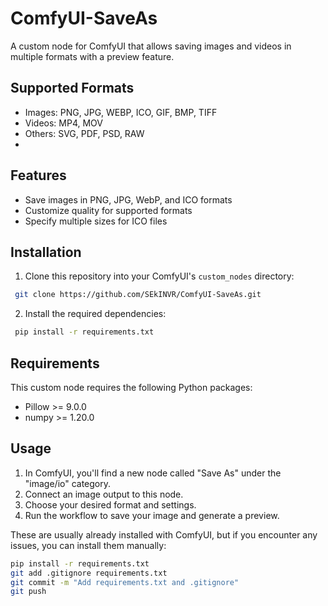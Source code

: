 # ComfyUI-SaveAs 

A custom node for ComfyUI that allows saving images and videos in multiple formats with a preview feature.

## Supported Formats

- Images: PNG, JPG, WEBP, ICO, GIF, BMP, TIFF
- Videos: MP4, MOV
- Others: SVG, PDF, PSD, RAW
- 
## Features

- Save images in PNG, JPG, WebP, and ICO formats
- Customize quality for supported formats
- Specify multiple sizes for ICO files

## Installation

1. Clone this repository into your ComfyUI's `custom_nodes` directory:
```bash
 git clone https://github.com/SEkINVR/ComfyUI-SaveAs.git
```
2. Install the required dependencies:
```bash
 pip install -r requirements.txt
```

## Requirements

This custom node requires the following Python packages:
- Pillow >= 9.0.0
- numpy >= 1.20.0

## Usage

1. In ComfyUI, you'll find a new node called "Save As" under the "image/io" category.
2. Connect an image output to this node.
3. Choose your desired format and settings.
4. Run the workflow to save your image and generate a preview.


These are usually already installed with ComfyUI, but if you encounter any issues, you can install them manually:
```bash
pip install -r requirements.txt
git add .gitignore requirements.txt
git commit -m "Add requirements.txt and .gitignore"
git push
